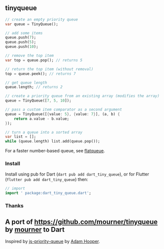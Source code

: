 ## tinyqueue

```dart
// create an empty priority queue
var queue = TinyQueue();

// add some items
queue.push(7);
queue.push(5);
queue.push(10);

// remove the top item
var top = queue.pop(); // returns 5

// return the top item (without removal)
top = queue.peek(); // returns 7

// get queue length
queue.length; // returns 2

// create a priority queue from an existing array (modifies the array)
queue = TinyQueue([7, 5, 10]);

// pass a custom item comparator as a second argument
queue = TinyQueue([{value: 5}, {value: 7}], (a, b) {
	return a.value - b.value;
});

// turn a queue into a sorted array
var list = [];
while (queue.length) list.add(queue.pop());
```

For a faster number-based queue, see [flatqueue](https://github.com/mourner/flatqueue).

### Install

Install using pub for Dart (`dart pub add dart_tiny_queue`), or for Flutter (`flutter pub add dart_tiny_queue`) then:

```dart
// import 
import ' package:dart_tiny_queue.dart';

```


### Thanks

A port of https://github.com/mourner/tinyqueue by [mourner](https://github.com/mourner) to Dart
---
Inspired by [js-priority-queue](https://github.com/adamhooper/js-priority-queue)
by [Adam Hooper](https://github.com/adamhooper).
